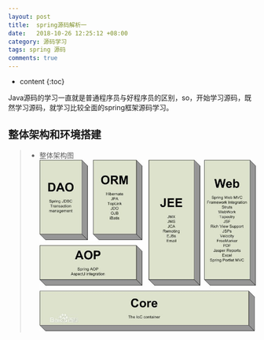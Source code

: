 ```yaml
---
layout: post
title:  spring源码解析一
date:   2018-10-26 12:25:12 +08:00
category: 源码学习
tags: spring 源码
comments: true
---
```


* content
{:toc}

Java源码的学习一直就是普通程序员与好程序员的区别，so，开始学习源码，既然学习源码，就学习比较全面的spring框架源码学习。




## 整体架构和环境搭建

>- 整体架构图
>![spring架构图](https://raw.githubusercontent.com/qiuyadongsite/qiuyadongsite.github.io/master/_posts/images/spring-constructor.jpg)
